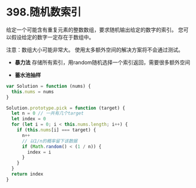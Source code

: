 # 398.随机数索引
给定一个可能含有重复元素的整数数组，要求随机输出给定的数字的索引。 您可以假设给定的数字一定存在于数组中。

注意：数组大小可能非常大。 使用太多额外空间的解决方案将不会通过测试。

- **暴力法**
存储所有索引，用random随机选择一个索引返回，需要很多额外空间

- **蓄水池抽样**
```js
var Solution = function (nums) {
  this.nums = nums
}

Solution.prototype.pick = function (target) {
  let n = 0 // 一共有几个target
  let index = 0
  for (let i = 0; i < this.nums.length; i++) {
    if (this.nums[i] === target) {
      n++
      // 以1/n的概率留下该数据
      if (Math.random() < (1 / n)) {
        index = i
      }
    }
  }
  return index
}
```